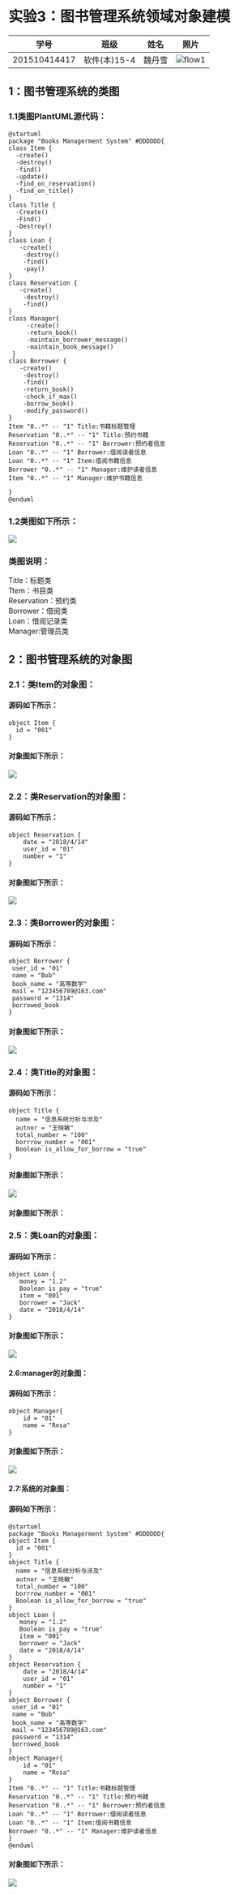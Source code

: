 # 实验3：图书管理系统领域对象建模
|学号|班级|姓名|照片|
|:-------:|:-------------: | :----------:|:---:|
|201510414417|软件(本)15-4|魏丹雪|![flow1](../myself.jpg)|

## 1：图书管理系统的类图

### 1.1类图PlantUML源代码：
```
@startuml
package "Books Managerment System" #DDDDDD{
class Item {
  -create()
  -destroy()
  -find()
  -update()
  -find_on_reservation()
  -find_on_title()
}
class Title {
  -Create()
  -Find()
  -Destroy()
}
class Loan {
   -create()
    -destroy()
    -find()
    -pay()
}
class Reservation {
   -create()
    -destroy()
    -find()
}
class Manager{
     -create()
     -return_book()
     -maintain_borrower_message()
     -maintain_book_message()
 }
class Borrower {
   -create()
    -destroy()
    -find()
    -return_book()
    -check_if_max()
    -borrow_book()
    -modify_password()
}
Item "0..*" -- "1" Title:书籍标题管理
Reservation "0..*" -- "1" Title:预约书籍
Reservation "0..*" -- "1" Borrower:预约者信息
Loan "0..*" -- "1" Borrower:借阅读者信息
Loan "0..*" -- "1" Item:借阅书籍信息
Borrower "0..*" -- "1" Manager:维护读者信息
Item "0..*" -- "1" Manager:维护书籍信息

}
@enduml
```
### 1.2类图如下所示：
![](./system_class.png)
### 类图说明：
Title：标题类\
Ttem：书目类\
Reservation：预约类\
Borrower：借阅类\
Loan：借阅记录类\
Manager:管理员类
## 2：图书管理系统的对象图
### 2.1：类Item的对象图：
#### 源码如下所示：
```
object Item {
  id = "001"
}
```
#### 对象图如下所示：
![](./item.png)
### 2.2：类Reservation的对象图：
#### 源码如下所示：
```
object Reservation {
    date = "2018/4/14"
    user_id = "01"
    number = "1"
}
```
#### 对象图如下所示：
![](./Reservation.png)
### 2.3：类Borrower的对象图：
#### 源码如下所示：
```
object Borrower {
 user_id = "01"
 name = "Bob"
 book_name = "高等数学"
 mail = "123456789@163.com"
 password = "1314"
 borrowed_book
}
```
#### 对象图如下所示：
![](./Borrower.png)
### 2.4：类Title的对象图：
#### 源码如下所示：
```
object Title {
  name = "信息系统分析与涉及"
  autnor = "王晓敏"
  total_number = "100"
  borrrow_number = "001"
  Boolean is_allow_for_borrow = "true"
}
```
#### 对象图如下所示：
![](./title.png)
#### 对象图如下所示：
### 2.5：类Loan的对象图：
#### 源码如下所示：
```
object Loan {
   money = "1.2"
   Boolean is_pay = "true"
   item = "001"
   borrower = "Jack"
   date = "2018/4/14"
}
```
#### 对象图如下所示：
![](./Loan.png)
#### 2.6:manager的对象图：
#### 源码如下所示：
```
object Manager{
    id = "01"
    name = "Rosa"
}
```
#### 对象图如下所示：
![](./Manager.png)
#### 2.7:系统的对象图：
#### 源码如下所示：
```
@startuml
package "Books Managerment System" #DDDDDD{
object Item {
  id = "001"
}
object Title {
  name = "信息系统分析与涉及"
  autnor = "王晓敏"
  total_number = "100"
  borrrow_number = "001"
  Boolean is_allow_for_borrow = "true"
}
object Loan {
   money = "1.2"
   Boolean is_pay = "true"
   item = "001"
   borrower = "Jack"
   date = "2018/4/14"
}
object Reservation {
    date = "2018/4/14"
    user_id = "01"
    number = "1"
}
object Borrower {
 user_id = "01"
 name = "Bob"
 book_name = "高等数学"
 mail = "123456789@163.com"
 password = "1314"
 borrowed_book
}
object Manager{
    id = "01"
    name = "Rosa"
}
Item "0..*" -- "1" Title:书籍标题管理
Reservation "0..*" -- "1" Title:预约书籍
Reservation "0..*" -- "1" Borrower:预约者信息
Loan "0..*" -- "1" Borrower:借阅读者信息
Loan "0..*" -- "1" Item:借阅书籍信息
Borrower "0..*" -- "1" Manager:维护读者信息
}
@enduml
```
#### 对象图如下所示：
![](./system_object.png)

